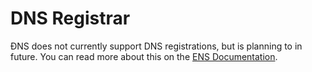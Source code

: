 # DNS Registrar

ĐNS does not currently support DNS registrations, but is planning to in future. You can read more about this on the [ENS Documentation](https://docs.ens.domains/contract-api-reference/dns-registrar).
